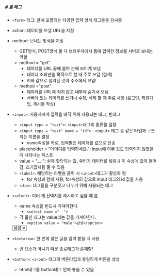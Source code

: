 ##### # 폼 태그

* `<form>` 태그: 폼에 포함되는 다양한 입력 양식 태그들을 감싸줌

* action: 데이터를 보낼 URL을 지정

* method: 보내는 방식을 지정

  * GET방식, POST방식 둘 다 브라우저에서 폼에 입력한 정보를 서버로 보내는 역할
  * method = "get"
    * 데이터를 URL 끝에 붙여 눈에 보이게 보냄 
    * 데이터 조회만을 목적으로 할 때 주로 쓰임 (검색)
    * 키와 값으로 입력된 것이 주소에서 보임!
  * method ="post"
    * 데이터를 URL에 적지 않고 내부에 숨겨서 보냄 
    * 서버에 있는 데이터를 쓰거나 수정, 삭제 할 때 주로 사용 (로그인, 회원가입, 게시물 작성)

* `<input>`: 사용자에게 입력을 바딕 위해 사용되는 태그, 빈태그

  *  `<input type = "text">`:  `<input>`태그의 종류를 결정
  *  `<input type = "text" name = "id">` : `<input>` 태그 중 같은 타입과 구분되는 이름을 결정
     * name속성을 키로, 입력받은 데이터를 값으로 전송  
  *  placeholder = "아이디를 입력하세요.": input에 아무 값도 입력되지 않았을 때 나타나는 텍스트
  *  value = "__ ": 실제 할당되는 값, 우리가 데이터를 넣음녀 이 속성에 값이 들어감, 초기값처럼 둘 수 있음 
  *  `<label>`: 해당하는 라벨을 클릭 시 `<input>`태그가 활성화 됨
     * for 속성과 함께 사용, for속성의 값으로 input 태그의 id 값을 사용
  *  `<div>`: 태그들을 구분짓고 나누기 위해 사용되는 태그

* `<select>`: 여러 개 선택지를 제시하고 싶을 때 씀

  * name 속성을 반드시 가져야한다.
    * `<select name ="  ">`
  * 각 옵션 태그는 value라는 값을 가져야한다.
    * `<option value = "male">남성</option>`

  <select name = "gender">
    <option>남성</option>
    <option>여성</option>
  </select>

  

* `<textarea>`: 한 번에 많은 글을 입력 받을 때 사용

  * 빈 요소가 아니기 때문 종료태그가 존재함!

* `<button>`: `<input>` 태그의 버튼타입과 동일하게 버튼을 생성

  * html태그를 button태그 안에 놓을 수 있음

